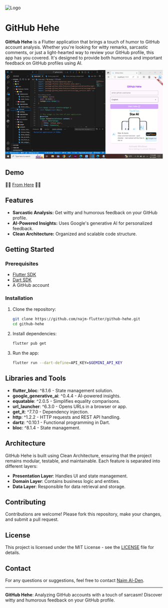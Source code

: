 ![Logo](https://live.staticflickr.com/2890/11026225464_721d2d4d69_b.jpg) 

# GitHub Hehe

**GitHub Hehe** is a Flutter application that brings a touch of humor to GitHub account analysis. Whether you're looking for witty remarks, sarcastic comments, or just a light-hearted way to review your GitHub profile, this app has you covered. It's designed to provide both humorous and important feedback on GitHub profiles using AI.

![Logo](https://github.com/najm-flutter/github-hehe/blob/main/asset/images/Screenshot.png?raw=true) 

## Demo

🤜🤜 [From Here](https://github-hehe.web.app) 🤛🤛

## Features

- **Sarcastic Analysis:** Get witty and humorous feedback on your GitHub profile.
- **AI-Powered Insights:** Uses Google's generative AI for personalized feedback.
- **Clean Architecture:** Organized and scalable code structure.

## Getting Started

### Prerequisites

- [Flutter SDK](https://flutter.dev/docs/get-started/install)
- [Dart SDK](https://dart.dev/get-dart)
- A GitHub account

### Installation

1. Clone the repository:

    ```bash
    git clone https://github.com/najm-flutter/github-hehe.git
    cd github-hehe
    ```

2. Install dependencies:

    ```bash
    flutter pub get
    ```

3. Run the app:

    ```bash
    flutter run --dart-define=API_KEY=$GEMINI_API_KEY
    ```

## Libraries and Tools

- **flutter_bloc**: ^8.1.6 - State management solution.
- **google_generative_ai**: ^0.4.4 - AI-powered insights.
- **equatable**: ^2.0.5 - Simplifies equality comparisons.
- **url_launcher**: ^6.3.0 - Opens URLs in a browser or app.
- **get_it**: ^7.7.0 - Dependency injection.
- **http**: ^1.2.2 - HTTP requests and REST API handling.
- **dartz**: ^0.10.1 - Functional programming in Dart.
- **bloc**: ^8.1.4 - State management.

## Architecture

GitHub Hehe is built using Clean Architecture, ensuring that the project remains modular, testable, and maintainable. Each feature is separated into different layers:

- **Presentation Layer**: Handles UI and state management.
- **Domain Layer**: Contains business logic and entities.
- **Data Layer**: Responsible for data retrieval and storage.

## Contributing

Contributions are welcome! Please fork this repository, make your changes, and submit a pull request.

## License

This project is licensed under the MIT License - see the [LICENSE](LICENSE) file for details.

## Contact

For any questions or suggestions, feel free to contact [Najm Al-Den](https://github.com/najm-flutter).

---

**GitHub Hehe**: Analyzing GitHub accounts with a touch of sarcasm! Discover witty and humorous feedback on your GitHub profile.
